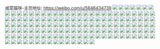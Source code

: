 咸菜猫咪-主页地址: https://weibo.com/u/5646434739 
![](https://wx4.sinaimg.cn/mw2000/006a7RC3gy1h93pmm3r6bj30u0140qfb.jpg) 
![](https://wx4.sinaimg.cn/mw2000/006a7RC3gy1h93pmmzr2jj30u01407i1.jpg) 
![](https://wx4.sinaimg.cn/mw2000/006a7RC3gy1h93pml5s76j30u014048p.jpg) 
![](https://wx4.sinaimg.cn/mw2000/006a7RC3gy1h93pmo4d0jj30u0140tln.jpg) 
![](https://wx4.sinaimg.cn/mw2000/006a7RC3ly1h8i0wiwrbij32ad33we82.jpg) 
![](https://wx4.sinaimg.cn/mw2000/006a7RC3ly1h8i0whiw9yj32ad33wb2a.jpg) 
![](https://wx4.sinaimg.cn/mw2000/006a7RC3ly1h75v4l1l0xj30u010hq8f.jpg) 
![](https://wx4.sinaimg.cn/mw2000/006a7RC3ly1h75v4llxd7j30u013y42i.jpg) 
![](https://wx4.sinaimg.cn/mw2000/006a7RC3ly1h75v4khmepj30u00yqq5b.jpg) 
![](https://wx4.sinaimg.cn/mw2000/006a7RC3ly1h75v4m1w7aj30u0140n03.jpg) 
![](https://wx4.sinaimg.cn/mw2000/006a7RC3ly1h6lhmm82ftj30u014sdlr.jpg) 
![](https://wx4.sinaimg.cn/mw2000/006a7RC3ly1h6lhmo2ialj30u00zo41u.jpg) 
![](https://wx4.sinaimg.cn/mw2000/006a7RC3ly1h6lhmmus5mj30u0140nbo.jpg) 
![](https://wx4.sinaimg.cn/mw2000/006a7RC3ly1h6lhmnia49j30u0140gv9.jpg) 
![](https://wx4.sinaimg.cn/mw2000/006a7RC3ly1h6kj8rvkwtj30u012ln3r.jpg) 
![](https://wx4.sinaimg.cn/mw2000/006a7RC3ly1h6kj8rmc32j30u012mqd3.jpg) 
![](https://wx4.sinaimg.cn/mw2000/006a7RC3ly1h6kj8s3ugoj31400u0k1c.jpg) 
![](https://wx4.sinaimg.cn/mw2000/006a7RC3ly1h6kj8rcjn6j30u00u0gre.jpg) 
![](https://wx4.sinaimg.cn/mw2000/006a7RC3ly1h67hxuqlozj30u0140wi2.jpg) 
![](https://wx4.sinaimg.cn/mw2000/006a7RC3ly1h67hxu847dj30u0140jyc.jpg) 
![](https://wx4.sinaimg.cn/mw2000/006a7RC3ly1h67hxti2gaj30u01h147t.jpg) 
![](https://wx4.sinaimg.cn/mw2000/006a7RC3ly1h65csm0sslj30u0140akf.jpg) 
![](https://wx4.sinaimg.cn/mw2000/006a7RC3ly1h64brn5pgij30u013zqcu.jpg) 
![](https://wx4.sinaimg.cn/mw2000/006a7RC3ly1h64brmw9m4j31400u0jv2.jpg) 
![](https://wx4.sinaimg.cn/mw2000/006a7RC3ly1h64brmabnpj30u014011d.jpg) 
![](https://wx4.sinaimg.cn/mw2000/006a7RC3ly1h5o4poi09zj30u01407aq.jpg) 
![](https://wx4.sinaimg.cn/mw2000/006a7RC3ly1h5o4po5taij30u0140jxq.jpg) 
![](https://wx4.sinaimg.cn/mw2000/006a7RC3ly1h5o4pos1h5j30u01407ae.jpg) 
![](https://wx4.sinaimg.cn/mw2000/006a7RC3ly1h5o4pnsu1nj30u0140jwy.jpg) 
![](https://wx4.sinaimg.cn/mw2000/006a7RC3ly1h5n0ifd4mcj30v213idpn.jpg) 
![](https://wx4.sinaimg.cn/mw2000/006a7RC3ly1h5n0ig4lh3j30u011o7hn.jpg) 
![](https://wx4.sinaimg.cn/mw2000/006a7RC3ly1h5n0ifuz5tj30u011owr9.jpg) 
![](https://wx4.sinaimg.cn/mw2000/006a7RC3ly1h5lkmipdkej30u013xahb.jpg) 
![](https://wx4.sinaimg.cn/mw2000/006a7RC3ly1h5knl393tpj30u0141n41.jpg) 
![](https://wx4.sinaimg.cn/mw2000/006a7RC3ly1h5knl2pqy5j30u0140dpa.jpg) 
![](https://wx4.sinaimg.cn/mw2000/006a7RC3ly1h5knl3rr6qj31400u0wld.jpg) 
![](https://wx4.sinaimg.cn/mw2000/006a7RC3ly1h5i24ohg95j30u0140tk1.jpg) 
![](https://wx4.sinaimg.cn/mw2000/006a7RC3ly1h5i24gyqmyj30u0140tjs.jpg) 
![](https://wx4.sinaimg.cn/mw2000/006a7RC3ly1h5i24j5acuj30u0140n8e.jpg) 
![](https://wx4.sinaimg.cn/mw2000/006a7RC3ly1h5i24n9ng9j30u0141n73.jpg) 
![](https://wx4.sinaimg.cn/mw2000/006a7RC3ly1h5i24ewuzqj30u0140187.jpg) 
![](https://wx4.sinaimg.cn/mw2000/006a7RC3ly1h5i24mn17kj30u013z4cr.jpg) 
![](https://wx4.sinaimg.cn/mw2000/006a7RC3gy1h5fl7ypit5j30u013zgt3.jpg) 
![](https://wx4.sinaimg.cn/mw2000/006a7RC3gy1h5fl7xkzzxj30u00u0gre.jpg) 
![](https://wx4.sinaimg.cn/mw2000/006a7RC3gy1h5eez0zgbnj30u0140wqy.jpg) 
![](https://wx4.sinaimg.cn/mw2000/006a7RC3gy1h5eez1pt6bj30u00x7dof.jpg) 
![](https://wx4.sinaimg.cn/mw2000/006a7RC3gy1h5eeyztkcuj30u014wtkv.jpg) 
![](https://wx4.sinaimg.cn/mw2000/006a7RC3ly1h548gqkkrrj30u012mdou.jpg) 
![](https://wx4.sinaimg.cn/mw2000/006a7RC3ly1h4yjr6baa1j3291302hdv.jpg) 
![](https://wx4.sinaimg.cn/mw2000/006a7RC3ly1h4yjr7812rj32tu24dnpd.jpg) 
![](https://wx4.sinaimg.cn/mw2000/006a7RC3ly1h4yjrec0z0j33402c07wk.jpg) 
![](https://wx4.sinaimg.cn/mw2000/006a7RC3ly1h4v6bzt20ej32722xdx6q.jpg) 
![](https://wx4.sinaimg.cn/mw2000/006a7RC3ly1h4r19ej8bmj32c02tthdv.jpg) 
![](https://wx4.sinaimg.cn/mw2000/006a7RC3ly1h4qbdu1cq9j32bh2wjhdv.jpg) 
![](https://wx4.sinaimg.cn/mw2000/006a7RC3ly1h4px4bqcenj30kr12njxp.jpg) 
![](https://wx4.sinaimg.cn/mw2000/006a7RC3ly1h4pebp6f98j30u012oq81.jpg) 
![](https://wx4.sinaimg.cn/mw2000/006a7RC3ly1h4o0g9r9qhj30u0141djm.jpg) 
![](https://wx4.sinaimg.cn/mw2000/006a7RC3ly1h4o0g65n2jj30u0140jw0.jpg) 
![](https://wx4.sinaimg.cn/mw2000/006a7RC3ly1h4ctm3aw4nj324m2u7u0x.jpg) 
![](https://wx4.sinaimg.cn/mw2000/006a7RC3ly1h3f4026p31j31420u0dql.jpg) 
![](https://wx4.sinaimg.cn/mw2000/006a7RC3ly1h3f402vfovj30u00u010a.jpg) 
![](https://wx4.sinaimg.cn/mw2000/006a7RC3ly1h3f403jbgxj31420u07cn.jpg) 
![](https://wx4.sinaimg.cn/mw2000/006a7RC3ly1h3f406a1xkj30u00u0jzo.jpg) 
![](https://wx4.sinaimg.cn/mw2000/006a7RC3ly1h3f4019yrqj30u0140dot.jpg) 
![](https://wx4.sinaimg.cn/mw2000/006a7RC3ly1h3f4046d5sj30u00u0jzy.jpg) 
![](https://wx4.sinaimg.cn/mw2000/006a7RC3ly1h3f409ekxqj30u0140101.jpg) 
![](https://wx4.sinaimg.cn/mw2000/006a7RC3ly1h1iat2k6h8j30u0140dnq.jpg) 
![](https://wx4.sinaimg.cn/mw2000/006a7RC3ly1h1iat251gxj30u014045y.jpg) 
![](https://wx4.sinaimg.cn/mw2000/006a7RC3ly1h1iat2z2ykj30u0140jza.jpg) 
![](https://wx4.sinaimg.cn/mw2000/006a7RC3ly1h1iat3ctz8j30u013yn4t.jpg) 
![](https://wx4.sinaimg.cn/mw2000/006a7RC3ly1h19jbcxt0fj320y2jpx6p.jpg) 
![](https://wx4.sinaimg.cn/mw2000/006a7RC3ly1h19jbc69vfj31yn2hue82.jpg) 
![](https://wx4.sinaimg.cn/mw2000/006a7RC3ly1h0oo2u0tabj31aa1pq7wh.jpg) 
![](https://wx4.sinaimg.cn/mw2000/006a7RC3ly1h0oo2tao3zj31b61qv4qp.jpg) 
![](https://wx4.sinaimg.cn/mw2000/006a7RC3ly1h0oo2vd6s2j31k722vnpd.jpg) 
![](https://wx4.sinaimg.cn/mw2000/006a7RC3ly1gzfu30rsqzj31xy2l9b2a.jpg) 
![](https://wx4.sinaimg.cn/mw2000/006a7RC3ly1gyxty2obk4j30u014ntdm.jpg) 
![](https://wx4.sinaimg.cn/mw2000/006a7RC3ly1gxv4c4xvc5j32bz2ppe82.jpg) 
![](https://wx4.sinaimg.cn/mw2000/006a7RC3ly1gxqfx5d3p8j30u014016s.jpg) 
![](https://wx4.sinaimg.cn/mw2000/006a7RC3ly1gxqfx7raltj30u01407dj.jpg) 
![](https://wx4.sinaimg.cn/mw2000/006a7RC3ly1gxqfx8v65fj31400u043y.jpg) 
![](https://wx4.sinaimg.cn/mw2000/006a7RC3ly1gwqphyscw4j31kf238qv5.jpg) 
![](https://wx4.sinaimg.cn/mw2000/006a7RC3ly1gwqphundudj31mm1mkb29.jpg) 
![](https://wx4.sinaimg.cn/mw2000/006a7RC3ly1gwqphwwizhj32c02c0x6r.jpg) 
![](https://wx4.sinaimg.cn/mw2000/006a7RC3ly1gwqphtqoodj31mh1mhb29.jpg) 
![](https://wx4.sinaimg.cn/mw2000/006a7RC3ly1gwioh9pbnjj31o0280qv5.jpg) 
![](https://wx4.sinaimg.cn/mw2000/006a7RC3ly1gwiohbsqxnj31o0280x6p.jpg) 
![](https://wx4.sinaimg.cn/mw2000/006a7RC3ly1gwiohdahxhj33402c0hdu.jpg) 
![](https://wx4.sinaimg.cn/mw2000/006a7RC3ly1gwiohaglybj31li1tkhdt.jpg) 
![](https://wx4.sinaimg.cn/mw2000/006a7RC3ly1gvcq4eiwhlj61400u0wlt02.jpg) 
![](https://wx4.sinaimg.cn/mw2000/006a7RC3ly1gvcq4ctwiqj60u01407du02.jpg) 
![](https://wx4.sinaimg.cn/mw2000/006a7RC3ly1gv91sccsqjj61vb2emnpd02.jpg) 
![](https://wx4.sinaimg.cn/mw2000/006a7RC3ly1gv91sd502tj61q72ayb2a02.jpg) 
![](https://wx4.sinaimg.cn/mw2000/006a7RC3ly1gv6kov1d3ij60tp13k4d202.jpg) 
![](https://wx4.sinaimg.cn/mw2000/006a7RC3ly1gv6kovei3cj60sn0lgjz802.jpg) 
![](https://wx4.sinaimg.cn/mw2000/006a7RC3ly1gv6kovz67fj60oa0wetl002.jpg) 
![](https://wx4.sinaimg.cn/mw2000/006a7RC3ly1gv6koylu22j60tg13atjd02.jpg) 
![](https://wx4.sinaimg.cn/mw2000/006a7RC3ly1gv6koz7ff5j60sy0lqqbg02.jpg) 
![](https://wx4.sinaimg.cn/mw2000/006a7RC3ly1gv6kowm7xnj60v3156gyt02.jpg) 
![](https://wx4.sinaimg.cn/mw2000/006a7RC3ly1gv6koto10ij60t512pap002.jpg) 
![](https://wx4.sinaimg.cn/mw2000/006a7RC3ly1gv6kosaou9j63402c0npe02.jpg) 
![](https://wx4.sinaimg.cn/mw2000/006a7RC3ly1gv6kouc32ej60tk13fwto02.jpg) 
![](https://wx4.sinaimg.cn/mw2000/006a7RC3gy1guvo1w1j8zj60u014145m02.jpg) 
![](https://wx4.sinaimg.cn/mw2000/006a7RC3gy1guvo1vdu0zj60u0140wkk02.jpg) 
![](https://wx4.sinaimg.cn/mw2000/006a7RC3gy1guvo1y7f9pj60u0144k2s02.jpg) 
![](https://wx4.sinaimg.cn/mw2000/006a7RC3gy1guvo1wr364j60u014gahk02.jpg) 
![](https://wx4.sinaimg.cn/mw2000/006a7RC3ly1gtl6xh2689j61400u07in02.jpg) 
![](https://wx4.sinaimg.cn/mw2000/006a7RC3ly1gtl6xegt21j60u00u0n5g02.jpg) 
![](https://wx4.sinaimg.cn/mw2000/006a7RC3ly1gtl6xfwbspj60u00u0qd302.jpg) 
![](https://wx4.sinaimg.cn/mw2000/006a7RC3ly1gtl6xdj7n6j61400u0dtz02.jpg) 
![](https://wx4.sinaimg.cn/mw2000/006a7RC3ly1gtl6xf24mij60u00u0dox02.jpg) 
![](https://wx4.sinaimg.cn/mw2000/006a7RC3ly1gtl6xhzr5jj60u00u0jzq02.jpg) 
![](https://wx4.sinaimg.cn/mw2000/006a7RC3ly1grb7oojvisj30u00u010t.jpg) 
![](https://wx4.sinaimg.cn/mw2000/006a7RC3ly1grb7opqdecj30u00ubk0k.jpg) 
![](https://wx4.sinaimg.cn/mw2000/006a7RC3ly1gq8xziljy7j30u00u0dol.jpg) 
![](https://wx4.sinaimg.cn/mw2000/006a7RC3ly1gq8xzgleahj30u010uk51.jpg) 
![](https://wx4.sinaimg.cn/mw2000/006a7RC3ly1gq8xzmh8nhj30u00u0aji.jpg) 
![](https://wx4.sinaimg.cn/mw2000/006a7RC3ly1gq8xznreeoj30u00u0jz6.jpg) 
![](https://wx4.sinaimg.cn/mw2000/006a7RC3ly1gq8xzqhlauj30u00u0dl1.jpg) 
![](https://wx4.sinaimg.cn/mw2000/006a7RC3ly1gq8xzpmn7jj30u00u0tia.jpg) 
![](https://wx4.sinaimg.cn/mw2000/006a7RC3ly1gpjezc46a1j30rl0u01kx.jpg) 
![](https://wx4.sinaimg.cn/mw2000/006a7RC3ly1gpjez6xmbbj32c02c0npd.jpg) 
![](https://wx4.sinaimg.cn/mw2000/006a7RC3ly1gl8p2yq561j32c03401kz.jpg) 
![](https://wx4.sinaimg.cn/mw2000/006a7RC3ly1gl8p2zpq1ij32c02c0e82.jpg) 
![](https://wx4.sinaimg.cn/mw2000/006a7RC3ly1gktc9sudxij320t20t1kz.jpg) 
![](https://wx4.sinaimg.cn/mw2000/006a7RC3ly1gktc9xovipj32c02c0npf.jpg) 
![](https://wx4.sinaimg.cn/mw2000/006a7RC3ly1gktc9qkuaoj32c0340npg.jpg) 
![](https://wx4.sinaimg.cn/mw2000/006a7RC3ly1gktc9rjowij31sn1snqv5.jpg) 
![](https://wx4.sinaimg.cn/mw2000/006a7RC3ly1gktc9w9gm9j32c0340e85.jpg) 
![](https://wx4.sinaimg.cn/mw2000/006a7RC3ly1gktc9ueby2j32c02i3hdv.jpg) 
![](https://wx4.sinaimg.cn/mw2000/006a7RC3ly1gj9oh7cwvej30u00u07f5.jpg) 
![](https://wx4.sinaimg.cn/mw2000/006a7RC3ly1gj9oh65bwxj30u00u07hf.jpg) 
![](https://wx4.sinaimg.cn/mw2000/006a7RC3ly1gj9oh2pimdj30u00u0wph.jpg) 
![](https://wx4.sinaimg.cn/mw2000/006a7RC3ly1gj9oh83ysfj30u00u0gpd.jpg) 
![](https://wx4.sinaimg.cn/mw2000/006a7RC3ly1gj9oh4ii6bj30u00u047x.jpg) 
![](https://wx4.sinaimg.cn/mw2000/006a7RC3ly1gj9oh9ep21j30u00w9wpi.jpg) 
![](https://wx4.sinaimg.cn/mw2000/006a7RC3ly1gezny1b0gfj31o01o0npd.jpg) 
![](https://wx4.sinaimg.cn/mw2000/006a7RC3ly1gezny2319hj31o01o0qv5.jpg) 
![](https://wx4.sinaimg.cn/mw2000/006a7RC3ly1gezny33blvj32c02c01kx.jpg) 
![](https://wx4.sinaimg.cn/mw2000/006a7RC3ly1gcwaf7k2tmj30ti19dn76.jpg) 
![](https://wx4.sinaimg.cn/mw2000/006a7RC3ly1gcpfg9y598j30u00u0qbj.jpg) 
![](https://wx4.sinaimg.cn/mw2000/006a7RC3ly1gcpfg8goabj30u00u0qb7.jpg) 
![](https://wx4.sinaimg.cn/mw2000/006a7RC3ly1gcpfgbh89fj30u00u0ain.jpg) 
![](https://wx4.sinaimg.cn/mw2000/006a7RC3ly1g5w52udibmj30qo0qoq6o.jpg) 
![](https://wx4.sinaimg.cn/mw2000/006a7RC3gy1fuoonuea4lj31it2iohdy.jpg) 
![](https://wx4.sinaimg.cn/mw2000/006a7RC3gy1fuoonwcm3ij31o02qyqv9.jpg) 
![](https://wx4.sinaimg.cn/mw2000/006a7RC3gy1fuoonqxqo3j31nt2reb2e.jpg) 

